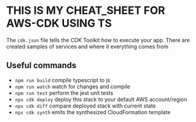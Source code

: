 # THIS IS MY CHEAT_SHEET FOR AWS-CDK USING TS

The `cdk.json` file tells the CDK Toolkit how to execute your app.
There are created samples of services and where it everything comes from

## Useful commands

* `npm run build`   compile typescript to js
* `npm run watch`   watch for changes and compile
* `npm run test`    perform the jest unit tests
* `npx cdk deploy`  deploy this stack to your default AWS account/region
* `npx cdk diff`    compare deployed stack with current state
* `npx cdk synth`   emits the synthesized CloudFormation template
